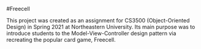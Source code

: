 #Freecell

This project was created as an assignment for CS3500 (Object-Oriented Design) in Spring 2021 at Northeastern University. 
Its main purpose was to introduce students to the Model-View-Controller design pattern via recreating the popular card game, Freecell.
